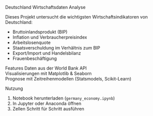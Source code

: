 Deutschland Wirtschaftsdaten Analyse 

Dieses Projekt untersucht die wichtigsten Wirtschaftsindikatoren von Deutschland:
- Bruttoinlandsprodukt (BIP)
- Inflation und Verbraucherpreisindex
- Arbeitslosenquote
- Staatsverschuldung im Verhältnis zum BIP
- Export/Import und Handelsbilanz
- Frauenbeschäftigung

Features
Daten aus der World Bank API  
Visualisierungen mit Matplotlib & Seaborn  
Prognose mit Zeitreihenmodellen (Statsmodels, Scikit-Learn)  

Nutzung
1. Notebook herunterladen (`germany_economy.ipynb`)
2. In Jupyter oder Anaconda öffnen
3. Zellen Schritt für Schritt ausführen
